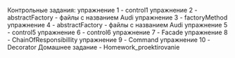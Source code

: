 Контрольные задания:
упражнение 1 - control1
упражнение 2 - abstractFactory - файлы с названием Audi
упражнение 3 - factoryMethod
упражнение 4 - abstractFactory - файлы с названием Audi
упражнение 5 - control5
упражнение 6 - control6
упражнение 7 - Facade
упражнение 8 - ChainOfResponsibillity
упражнение 9 - Command
упражнение 10 - Decorator
Домашнее задание - Homework_proektirovanie
